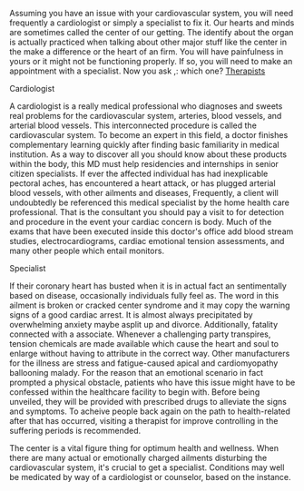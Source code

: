 <p>Assuming you have an issue with your cardiovascular system, you will need frequently a cardiologist or simply a specialist to fix it. Our hearts and minds are sometimes called the center of our getting. The identify about the organ is actually practiced when talking about other major stuff like the center in the make a difference or the heart of an firm. You will have painfulness in yours or it might not be functioning properly. If so, you will need to make an appointment with a specialist. Now you ask ,: which one?&nbsp;<a href="https://behavioralhealthcnc.com/therapists-new-orleans/" target="_blank">Therapists</a></p>

<p>Cardiologist</p>

<p>A cardiologist is a really medical professional who diagnoses and sweets real problems for the cardiovascular system, arteries, blood vessels, and arterial blood vessels. This interconnected procedure is called the cardiovascular system. To become an expert in this field, a doctor finishes complementary learning quickly after finding basic familiarity in medical institution. As a way to discover all you should know about these products within the body, this MD must help residencies and internships in senior citizen specialists. If ever the affected individual has had inexplicable pectoral aches, has encountered a heart attack, or has plugged arterial blood vessels, with other ailments and diseases, Frequently, a client will undoubtedly be referenced this medical specialist by the home health care professional. That is the consultant you should pay a visit to for detection and procedure in the event your cardiac concern is body. Much of the exams that have been executed inside this doctor&#39;s office add blood stream studies, electrocardiograms, cardiac emotional tension assessments, and many other people which entail monitors.</p>

<p>Specialist</p>

<p>If their coronary heart has busted when it is in actual fact an sentimentally based on disease, occasionally individuals fully feel as. The word in this ailment is broken or cracked center syndrome and it may copy the warning signs of a good cardiac arrest. It is almost always precipitated by overwhelming anxiety maybe asplit up and divorce. Additionally, fatality connected with a associate. Whenever a challenging party transpires, tension chemicals are made available which cause the heart and soul to enlarge without having to attribute in the correct way. Other manufacturers for the illness are stress and fatigue-caused apical and cardiomyopathy ballooning malady. For the reason that an emotional scenario in fact prompted a physical obstacle, patients who have this issue might have to be confessed within the healthcare facility to begin with. Before being unveiled, they will be provided with prescribed drugs to alleviate the signs and symptoms. To acheive people back again on the path to health-related after that has occurred, visiting a therapist for improve controlling in the suffering periods is recommended.</p>

<p>The center is a vital figure thing for optimum health and wellness. When there are many actual or emotionally charged ailments disturbing the cardiovascular system, it&#39;s crucial to get a specialist. Conditions may well be medicated by way of a cardiologist or counselor, based on the instance.</p>
